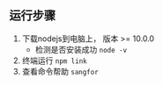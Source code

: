 ## 运行步骤
1. 下载nodejs到电脑上， 版本 >= 10.0.0
    - 检测是否安装成功 `node -v`
2. 终端运行 `npm link`
3. 查看命令帮助 `sangfor`